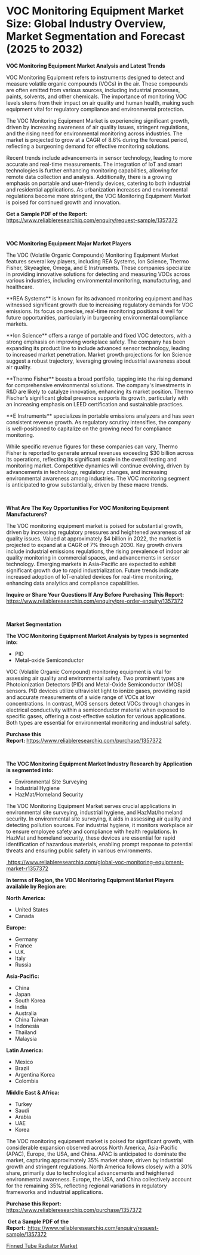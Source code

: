<p><h1>VOC Monitoring Equipment Market Size: Global Industry Overview, Market Segmentation and Forecast (2025 to 2032)</h1></p><p><strong>VOC Monitoring Equipment Market Analysis and Latest Trends</strong></p>
<p><p>VOC Monitoring Equipment refers to instruments designed to detect and measure volatile organic compounds (VOCs) in the air. These compounds are often emitted from various sources, including industrial processes, paints, solvents, and other chemicals. The importance of monitoring VOC levels stems from their impact on air quality and human health, making such equipment vital for regulatory compliance and environmental protection.</p><p>The VOC Monitoring Equipment Market is experiencing significant growth, driven by increasing awareness of air quality issues, stringent regulations, and the rising need for environmental monitoring across industries. The market is projected to grow at a CAGR of 8.6% during the forecast period, reflecting a burgeoning demand for effective monitoring solutions. </p><p>Recent trends include advancements in sensor technology, leading to more accurate and real-time measurements. The integration of IoT and smart technologies is further enhancing monitoring capabilities, allowing for remote data collection and analysis. Additionally, there is a growing emphasis on portable and user-friendly devices, catering to both industrial and residential applications. As urbanization increases and environmental regulations become more stringent, the VOC Monitoring Equipment Market is poised for continued growth and innovation.</p></p>
<p><strong>Get a Sample PDF of the Report:&nbsp;</strong> <a href="https://www.reliableresearchiq.com/enquiry/request-sample/1357372?utm_campaign=2927&utm_medium=2&utm_source=Github&utm_content=ia&utm_term=08042025&utm_id=voc-monitoring-equipment">https://www.reliableresearchiq.com/enquiry/request-sample/1357372</a></p>
<p>&nbsp;</p>
<p><strong>VOC Monitoring Equipment Major Market Players</strong></p>
<p><p>The VOC (Volatile Organic Compounds) Monitoring Equipment Market features several key players, including REA Systems, Ion Science, Thermo Fisher, Skyeaglee, Omega, and E Instruments. These companies specialize in providing innovative solutions for detecting and measuring VOCs across various industries, including environmental monitoring, manufacturing, and healthcare.</p><p>**REA Systems** is known for its advanced monitoring equipment and has witnessed significant growth due to increasing regulatory demands for VOC emissions. Its focus on precise, real-time monitoring positions it well for future opportunities, particularly in burgeoning environmental compliance markets.</p><p>**Ion Science** offers a range of portable and fixed VOC detectors, with a strong emphasis on improving workplace safety. The company has been expanding its product line to include advanced sensor technology, leading to increased market penetration. Market growth projections for Ion Science suggest a robust trajectory, leveraging growing industrial awareness about air quality.</p><p>**Thermo Fisher** boasts a broad portfolio, tapping into the rising demand for comprehensive environmental solutions. The company's investments in R&D are likely to catalyze innovation, enhancing its market position. Thermo Fischer’s significant global presence supports its growth, particularly with an increasing emphasis on LEED certification and sustainable practices.</p><p>**E Instruments** specializes in portable emissions analyzers and has seen consistent revenue growth. As regulatory scrutiny intensifies, the company is well-positioned to capitalize on the growing need for compliance monitoring.</p><p>While specific revenue figures for these companies can vary, Thermo Fisher is reported to generate annual revenues exceeding $30 billion across its operations, reflecting its significant scale in the overall testing and monitoring market. Competitive dynamics will continue evolving, driven by advancements in technology, regulatory changes, and increasing environmental awareness among industries. The VOC monitoring segment is anticipated to grow substantially, driven by these macro trends.</p></p>
<p>&nbsp;</p>
<p><strong>What Are The Key Opportunities For VOC Monitoring Equipment Manufacturers?</strong></p>
<p><p>The VOC monitoring equipment market is poised for substantial growth, driven by increasing regulatory pressures and heightened awareness of air quality issues. Valued at approximately $4 billion in 2022, the market is projected to expand at a CAGR of 7% through 2030. Key growth drivers include industrial emissions regulations, the rising prevalence of indoor air quality monitoring in commercial spaces, and advancements in sensor technology. Emerging markets in Asia-Pacific are expected to exhibit significant growth due to rapid industrialization. Future trends indicate increased adoption of IoT-enabled devices for real-time monitoring, enhancing data analytics and compliance capabilities.</p></p>
<p><strong>Inquire or Share Your Questions If Any Before Purchasing This Report:</strong> <a href="https://www.reliableresearchiq.com/enquiry/pre-order-enquiry/1357372?utm_campaign=2927&utm_medium=2&utm_source=Github&utm_content=ia&utm_term=08042025&utm_id=voc-monitoring-equipment">https://www.reliableresearchiq.com/enquiry/pre-order-enquiry/1357372</a></p>
<p>&nbsp;</p>
<p><strong>Market Segmentation</strong></p>
<p><strong>The VOC Monitoring Equipment Market Analysis by types is segmented into:</strong></p>
<p><ul><li>PID</li><li>Metal-oxide Semiconductor</li></ul></p>
<p><p>VOC (Volatile Organic Compound) monitoring equipment is vital for assessing air quality and environmental safety. Two prominent types are Photoionization Detectors (PID) and Metal-Oxide Semiconductor (MOS) sensors. PID devices utilize ultraviolet light to ionize gases, providing rapid and accurate measurements of a wide range of VOCs at low concentrations. In contrast, MOS sensors detect VOCs through changes in electrical conductivity within a semiconductor material when exposed to specific gases, offering a cost-effective solution for various applications. Both types are essential for environmental monitoring and industrial safety.</p></p>
<p><strong>Purchase this Report:&nbsp;</strong><a href="https://www.reliableresearchiq.com/purchase/1357372?utm_campaign=2927&utm_medium=2&utm_source=Github&utm_content=ia&utm_term=08042025&utm_id=voc-monitoring-equipment">https://www.reliableresearchiq.com/purchase/1357372</a></p>
<p>&nbsp;</p>
<p><strong>The VOC Monitoring Equipment Market Industry Research by Application is segmented into:</strong></p>
<p><ul><li>Environmental Site Surveying</li><li>Industrial Hygiene</li><li>HazMat/Homeland Security</li></ul></p>
<p><p>The VOC Monitoring Equipment Market serves crucial applications in environmental site surveying, industrial hygiene, and HazMat/homeland security. In environmental site surveying, it aids in assessing air quality and detecting pollution sources. For industrial hygiene, it monitors workplace air to ensure employee safety and compliance with health regulations. In HazMat and homeland security, these devices are essential for rapid identification of hazardous materials, enabling prompt response to potential threats and ensuring public safety in various environments.</p></p>
<p><a href="https://www.reliableresearchiq.com/global-voc-monitoring-equipment-market-r1357372?utm_campaign=2927&utm_medium=2&utm_source=Github&utm_content=ia&utm_term=08042025&utm_id=voc-monitoring-equipment">&nbsp;https://www.reliableresearchiq.com/global-voc-monitoring-equipment-market-r1357372</a></p>
<p><strong>In terms of Region, the VOC Monitoring Equipment Market Players available by Region are:</strong></p>
<p>
    <p> <strong> North America: </strong>
        <ul>
            <li>United States</li>
            <li>Canada</li>
        </ul>
        </p> 
    <p> <strong> Europe: </strong>
        <ul>
            <li>Germany</li>
            <li>France</li>
            <li>U.K.</li>
            <li>Italy</li>
            <li>Russia</li>
        </ul>
        </p> 
    <p> <strong> Asia-Pacific: </strong>
        <ul>
            <li>China</li>
            <li>Japan</li>
            <li>South Korea</li>
            <li>India</li>
            <li>Australia</li>
            <li>China Taiwan</li>
            <li>Indonesia</li>
            <li>Thailand</li>
            <li>Malaysia</li>
        </ul>
        </p> 
    <p> <strong> Latin America: </strong>
        <ul>
            <li>Mexico</li>
            <li>Brazil</li>
            <li>Argentina Korea</li>
            <li>Colombia</li>
        </ul>
        </p> 
    <p> <strong> Middle East & Africa: </strong>
        <ul>
            <li>Turkey</li>
            <li>Saudi</li>
            <li>Arabia</li>
            <li>UAE</li>
            <li>Korea</li>
        </ul>
    </p>
    </p>
<p><p>The VOC monitoring equipment market is poised for significant growth, with considerable expansion observed across North America, Asia-Pacific (APAC), Europe, the USA, and China. APAC is anticipated to dominate the market, capturing approximately 35% market share, driven by industrial growth and stringent regulations. North America follows closely with a 30% share, primarily due to technological advancements and heightened environmental awareness. Europe, the USA, and China collectively account for the remaining 35%, reflecting regional variations in regulatory frameworks and industrial applications.</p></p>
<p><strong>Purchase this Report: </strong><a href="https://www.reliableresearchiq.com/purchase/1357372?utm_campaign=2927&utm_medium=2&utm_source=Github&utm_content=ia&utm_term=08042025&utm_id=voc-monitoring-equipment">https://www.reliableresearchiq.com/purchase/1357372</a></p>
<p>&nbsp;<strong>Get a Sample PDF of the Report:&nbsp;&nbsp;</strong><a href="https://www.reliableresearchiq.com/enquiry/request-sample/1357372?utm_campaign=2927&utm_medium=2&utm_source=Github&utm_content=ia&utm_term=08042025&utm_id=voc-monitoring-equipment">https://www.reliableresearchiq.com/enquiry/request-sample/1357372</a></p>
<p><strong></strong></p>
<p><p><a href="https://github.com/sapsaidamary/Market-Research-Report-List-1/blob/main/finned-tube-radiator-market.md?utm_campaign=2927&utm_medium=2&utm_source=Github&utm_content=ia&utm_term=08042025&utm_id=voc-monitoring-equipment">Finned Tube Radiator Market</a></p></p>